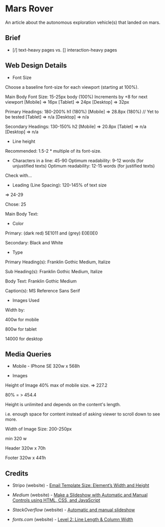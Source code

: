 # Mars Rover

An article about the autonomous exploration vehicle(s) that landed on mars.

## Brief

- [/] text-heavy pages vs. [] interaction-heavy pages

## Web Design Details

- Font Size

Choose a baseline font-size for each viewport (starting at 100%).

Main Body Font Size: 15-25px
body
(100%)
Increments by +8 for next viewport
[Mobile] => 16px
[Tablet] => 24px
[Desktop] => 32px

Primary Headings: 180-200%
h1
(180%)
[Mobile] => 28.8px (180%) // Yet to be tested
[Tablet] => n/a
[Desktop] => n/a

Secondary Headings: 130-150%
h2
[Mobile] => 20.8px
[Tablet] => n/a
[Desktop] => n/a

- Line height

Recommended: 1.5-2 * multiple of its font-size.

- Characters in a line: 45-90
Optimum readability: 9-12 words (for unjustified texts)
Optimum readability: 12-15 words (for justified texts)

Check with...

- Leading (Line Spacing): 120-145% of text size

=> 24-29

Chose: 25

Main Body Text:

- Color

Primary: (dark red) 5E1011 and (grey) E0E0E0

Secondary: Black and White

- Type

Primary Heading(s): Franklin Gothic Medium, Italize

Sub Heading(s): Franklin Gothic Medium, Italize

Body Text: Franklin Gothic Medium

Caption(s): MS Reference Sans Serif

- Images Used

Width by:

400w for mobile

800w for tablet

14000 for desktop

## Media Queries

* Mobile - IPhone SE 320w x 568h

- Images

Height of Image 40% max of mobile size. => 227.2

80% = > 454.4

Height is unlimited and depends on the content's length.

i.e. enough space for content instead of asking viewer to scroll down to see more.

Width of Image Size: 200-250px

min 320 w

Header 320w x 70h

Footer 320w x 441h

## Credits

- Stripo (website) - [Email Template Size: Element’s Width and Height](https://stripo.email/blog/email-template-size-width-height/)

- _Medium_ (website) - [Make a Slideshow with Automatic and Manual Controls using HTML, CSS, and JavaScript](https://medium.com/@mattcroak718/make-a-slideshow-with-automatic-and-manual-controls-using-html-css-and-javascript-b7e9305168f9)

- _StackOverflow_ (website) - [Automatic and manual slideshow](https://stackoverflow.com/questions/40638969/automatic-and-manual-slideshow)

- _fonts.com_ (website) - [Level 2: Line Length & Column Width](https://www.fonts.com/content/learning/fontology/level-2/text-typography/length-column-width)

